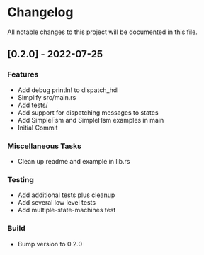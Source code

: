 # Changelog

All notable changes to this project will be documented in this file.

## [0.2.0] - 2022-07-25

### Features

- Add debug println! to dispatch_hdl
- Simplify src/main.rs
- Add tests/
- Add support for dispatching messages to states
- Add SimpleFsm and SimpleHsm examples in main
- Initial Commit

### Miscellaneous Tasks

- Clean up readme and example in lib.rs

### Testing

- Add additional tests plus cleanup
- Add several low level tests
- Add multiple-state-machines test

### Build

- Bump version to 0.2.0

<!-- generated by git-cliff -->
